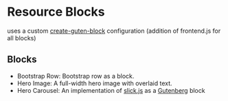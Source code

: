 # Resource Blocks

uses a custom [create-guten-block](https://github.com/ahmadawais/create-guten-block) configuration (addition of frontend.js for all blocks)

## Blocks

- Bootstrap Row: Bootstrap row as a block.
- Hero Image: A full-width hero image with overlaid text.
- Hero Carousel: An implementation of [slick.js](https://github.com/kenwheeler/slick/) as a [Gutenberg](https://github.com/WordPress/gutenberg) block

